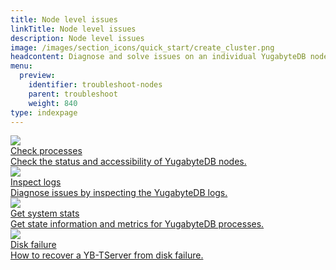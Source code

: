 ```yaml
---
title: Node level issues
linkTitle: Node level issues
description: Node level issues
image: /images/section_icons/quick_start/create_cluster.png
headcontent: Diagnose and solve issues on an individual YugabyteDB node.
menu:
  preview:
    identifier: troubleshoot-nodes
    parent: troubleshoot
    weight: 840
type: indexpage
---
```


<div class="row">
  <div class="col-12 col-md-6 col-lg-12 col-xl-6">
    <a class="section-link icon-offset" href="check-processes/">
      <div class="head">
        <img class="icon" src="/images/section_icons/troubleshoot/troubleshoot.png" aria-hidden="true" />
        <div class="title">Check processes</div>
      </div>
      <div class="body">
        Check the status and accessibility of YugabyteDB nodes.
      </div>
    </a>
  </div>

  <div class="col-12 col-md-6 col-lg-12 col-xl-6">
    <a class="section-link icon-offset" href="check-logs/">
      <div class="head">
        <img class="icon" src="/images/section_icons/troubleshoot/troubleshoot.png" aria-hidden="true" />
        <div class="title">Inspect logs</div>
      </div>
      <div class="body">
        Diagnose issues by inspecting the YugabyteDB logs.
      </div>
    </a>
  </div>

  <div class="col-12 col-md-6 col-lg-12 col-xl-6">
    <a class="section-link icon-offset" href="check-stats/">
      <div class="head">
        <img class="icon" src="/images/section_icons/troubleshoot/troubleshoot.png" aria-hidden="true" />
        <div class="title">Get system stats</div>
      </div>
      <div class="body">
        Get state information and metrics for YugabyteDB processes.
      </div>
    </a>
  </div>
  <div class="col-12 col-md-6 col-lg-12 col-xl-6">
    <a class="section-link glyphicon-floppy-disk" href="recover-disk/">
      <div class="head">
        <img class="icon" src="/images/section_icons/troubleshoot/troubleshoot.png" aria-hidden="true" />
        <div class="title">Disk failure</div>
      </div>
      <div class="body">
        How to recover a YB-TServer from disk failure.
      </div>
    </a>
  </div>
</div>

